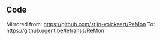 ## Code
Mirrored from: https://github.com/stijn-volckaert/ReMon
To: https://github.ugent.be/lefranss/ReMon


